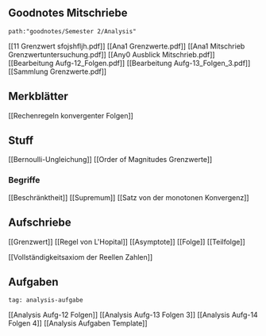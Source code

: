 

## Goodnotes Mitschriebe

```expander
path:"goodnotes/Semester 2/Analysis"
```
[[11 Grenzwert sfojshfljh.pdf]]
[[Ana1 Grenzwerte.pdf]]
[[Ana1 Mitschrieb Grenzwertuntersuchung.pdf]]
[[Any0 Ausblick Mitschrieb.pdf]]
[[Bearbeitung Aufg-12_Folgen.pdf]]
[[Bearbeitung Aufg-13_Folgen_3.pdf]]
[[Sammlung Grenzwerte.pdf]]


## Merkblätter
[[Rechenregeln konvergenter Folgen]]


## Stuff
[[Bernoulli-Ungleichung]]
[[Order of Magnitudes Grenzwerte]]


### Begriffe
[[Beschränktheit]]
[[Supremum]]
[[Satz von der monotonen Konvergenz]]



## Aufschriebe
[[Grenzwert]]
[[Regel von L'Hopital]]
[[Asymptote]]
[[Folge]]
[[Teilfolge]]


[[Vollständigkeitsaxiom der Reellen Zahlen]]


## Aufgaben
```expander
tag: analysis-aufgabe
```
[[Analysis Aufg-12 Folgen]]
[[Analysis Aufg-13 Folgen 3]]
[[Analysis Aufg-14 Folgen 4]]
[[Analysis Aufgaben Template]]

